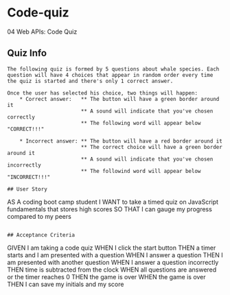 # Code-quiz
04 Web APIs: Code Quiz

## Quiz Info

```
The following quiz is formed by 5 questions about whale species. Each question will have 4 choices that appear in random order every time the quiz is started and there's only 1 correct answer.

Once the user has selected his choice, two things will happen:
    * Correct answer:   ** The button will have a green border around it
                        ** A sound will indicate that you've chosen correctly
                        ** The following word will appear below "CORRECT!!!"

    * Incorrect answer: ** The button will have a red border around it
                        ** The correct choice will have a green border around it
                        ** A sound will indicate that you've chosen incorrectly
                        ** The followind word will appear below "INCORRECT!!!"

## User Story

```
AS A coding boot camp student
I WANT to take a timed quiz on JavaScript fundamentals that stores high scores
SO THAT I can gauge my progress compared to my peers
```

## Acceptance Criteria

```
GIVEN I am taking a code quiz
WHEN I click the start button
THEN a timer starts and I am presented with a question
WHEN I answer a question
THEN I am presented with another question
WHEN I answer a question incorrectly
THEN time is subtracted from the clock
WHEN all questions are answered or the timer reaches 0
THEN the game is over
WHEN the game is over
THEN I can save my initials and my score